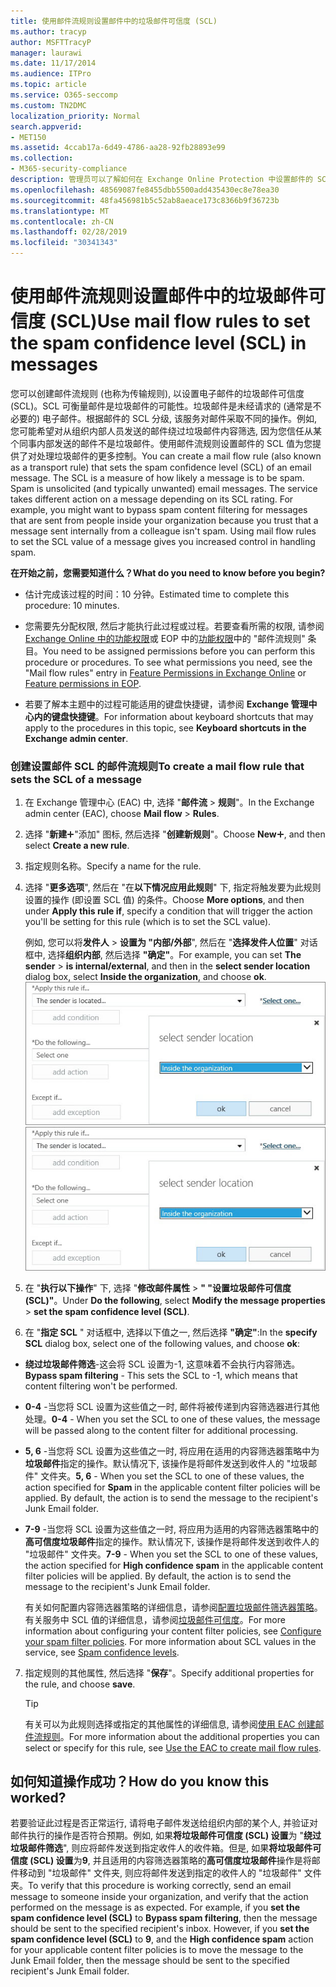 ```yaml
---
title: 使用邮件流规则设置邮件中的垃圾邮件可信度 (SCL)
ms.author: tracyp
author: MSFTTracyP
manager: laurawi
ms.date: 11/17/2014
ms.audience: ITPro
ms.topic: article
ms.service: O365-seccomp
ms.custom: TN2DMC
localization_priority: Normal
search.appverid:
- MET150
ms.assetid: 4ccab17a-6d49-4786-aa28-92fb28893e99
ms.collection:
- M365-security-compliance
description: 管理员可以了解如何在 Exchange Online Protection 中设置邮件的 SCL。
ms.openlocfilehash: 48569087fe8455dbb5500add435430ec8e78ea30
ms.sourcegitcommit: 48fa456981b5c52ab8aeace173c8366b9f36723b
ms.translationtype: MT
ms.contentlocale: zh-CN
ms.lasthandoff: 02/28/2019
ms.locfileid: "30341343"
---
```

# <a name="use-mail-flow-rules-to-set-the-spam-confidence-level-scl-in-messages"></a><span data-ttu-id="6b6fd-103">使用邮件流规则设置邮件中的垃圾邮件可信度 (SCL)</span><span class="sxs-lookup"><span data-stu-id="6b6fd-103">Use mail flow rules to set the spam confidence level (SCL) in messages</span></span>

<span data-ttu-id="6b6fd-p101">您可以创建邮件流规则 (也称为传输规则), 以设置电子邮件的垃圾邮件可信度 (SCL)。SCL 可衡量邮件是垃圾邮件的可能性。垃圾邮件是未经请求的 (通常是不必要的) 电子邮件。根据邮件的 SCL 分级, 该服务对邮件采取不同的操作。例如, 您可能希望对从组织内部人员发送的邮件绕过垃圾邮件内容筛选, 因为您信任从某个同事内部发送的邮件不是垃圾邮件。使用邮件流规则设置邮件的 SCL 值为您提供了对处理垃圾邮件的更多控制。</span><span class="sxs-lookup"><span data-stu-id="6b6fd-p101">You can create a mail flow rule (also known as a transport rule) that sets the spam confidence level (SCL) of an email message. The SCL is a measure of how likely a message is to be spam. Spam is unsolicited (and typically unwanted) email messages. The service takes different action on a message depending on its SCL rating. For example, you might want to bypass spam content filtering for messages that are sent from people inside your organization because you trust that a message sent internally from a colleague isn't spam. Using mail flow rules to set the SCL value of a message gives you increased control in handling spam.</span></span> 
  
 <span data-ttu-id="6b6fd-110">**在开始之前，您需要知道什么？**</span><span class="sxs-lookup"><span data-stu-id="6b6fd-110">**What do you need to know before you begin?**</span></span>
  
- <span data-ttu-id="6b6fd-111">估计完成该过程的时间：10 分钟。</span><span class="sxs-lookup"><span data-stu-id="6b6fd-111">Estimated time to complete this procedure: 10 minutes.</span></span>
    
- <span data-ttu-id="6b6fd-p102">您需要先分配权限, 然后才能执行此过程或过程。若要查看所需的权限, 请参阅[Exchange Online 中的功能权限](http://technet.microsoft.com/library/15073ce1-0917-403b-8839-02a2ebc96e16.aspx)或 EOP 中的[功能权限](eop/feature-permissions-in-eop.md)中的 "邮件流规则" 条目。</span><span class="sxs-lookup"><span data-stu-id="6b6fd-p102">You need to be assigned permissions before you can perform this procedure or procedures. To see what permissions you need, see the "Mail flow rules" entry in [Feature Permissions in Exchange Online](http://technet.microsoft.com/library/15073ce1-0917-403b-8839-02a2ebc96e16.aspx) or [Feature permissions in EOP](eop/feature-permissions-in-eop.md).</span></span> 
    
- <span data-ttu-id="6b6fd-114">若要了解本主题中的过程可能适用的键盘快捷键，请参阅 **Exchange 管理中心内的键盘快捷键**。</span><span class="sxs-lookup"><span data-stu-id="6b6fd-114">For information about keyboard shortcuts that may apply to the procedures in this topic, see **Keyboard shortcuts in the Exchange admin center**.</span></span>
    
### <a name="to-create-a-mail-flow-rule-that-sets-the-scl-of-a-message"></a><span data-ttu-id="6b6fd-115">创建设置邮件 SCL 的邮件流规则</span><span class="sxs-lookup"><span data-stu-id="6b6fd-115">To create a mail flow rule that sets the SCL of a message</span></span>

1. <span data-ttu-id="6b6fd-116">在 Exchange 管理中心 (EAC) 中, 选择 "**邮件流** \> **规则**"。</span><span class="sxs-lookup"><span data-stu-id="6b6fd-116">In the Exchange admin center (EAC), choose **Mail flow** \> **Rules**.</span></span>
    
2. <span data-ttu-id="6b6fd-117">选择 "**新建**!["](media/ITPro-EAC-AddIcon.gif)"添加" 图标, 然后选择 "**创建新规则**"。</span><span class="sxs-lookup"><span data-stu-id="6b6fd-117">Choose **New**![Add Icon](media/ITPro-EAC-AddIcon.gif), and then select **Create a new rule**.</span></span>
    
3. <span data-ttu-id="6b6fd-118">指定规则名称。</span><span class="sxs-lookup"><span data-stu-id="6b6fd-118">Specify a name for the rule.</span></span>
    
4. <span data-ttu-id="6b6fd-119">选择 "**更多选项**", 然后在 "在**以下情况应用此规则**" 下, 指定将触发要为此规则设置的操作 (即设置 SCL 值) 的条件。</span><span class="sxs-lookup"><span data-stu-id="6b6fd-119">Choose **More options**, and then under **Apply this rule if**, specify a condition that will trigger the action you'll be setting for this rule (which is to set the SCL value).</span></span>
    
    <span data-ttu-id="6b6fd-120">例如, 您可以将**发件人** \> **设置为 "内部/外部**", 然后在 "**选择发件人位置**" 对话框中, 选择**组织内部**, 然后选择 **"确定"**。</span><span class="sxs-lookup"><span data-stu-id="6b6fd-120">For example, you can set **The sender** \> **is internal/external**, and then in the **select sender location** dialog box, select **Inside the organization**, and choose **ok**.</span></span><br/>
    <span data-ttu-id="6b6fd-121">![选择发件人位置](media/EOP-ETR-SetSCL-1.jpg)</span><span class="sxs-lookup"><span data-stu-id="6b6fd-121">![Select sender location](media/EOP-ETR-SetSCL-1.jpg)</span></span>
  
5. <span data-ttu-id="6b6fd-122">在 "**执行以下操作**" 下, 选择 "**修改邮件属性** \> **" "设置垃圾邮件可信度 (SCL)"**。</span><span class="sxs-lookup"><span data-stu-id="6b6fd-122">Under **Do the following**, select **Modify the message properties** \> **set the spam confidence level (SCL)**.</span></span>
  
6. <span data-ttu-id="6b6fd-123">在 "**指定 SCL** " 对话框中, 选择以下值之一, 然后选择 **"确定"**:</span><span class="sxs-lookup"><span data-stu-id="6b6fd-123">In the **specify SCL** dialog box, select one of the following values, and choose **ok**:</span></span>
    
  - <span data-ttu-id="6b6fd-124">**绕过垃圾邮件筛选**-这会将 SCL 设置为-1, 这意味着不会执行内容筛选。</span><span class="sxs-lookup"><span data-stu-id="6b6fd-124">**Bypass spam filtering** - This sets the SCL to -1, which means that content filtering won't be performed.</span></span> 
    
  - <span data-ttu-id="6b6fd-125">**0-4** -当您将 SCL 设置为这些值之一时, 邮件将被传递到内容筛选器进行其他处理。</span><span class="sxs-lookup"><span data-stu-id="6b6fd-125">**0-4** - When you set the SCL to one of these values, the message will be passed along to the content filter for additional processing.</span></span> 
    
  - <span data-ttu-id="6b6fd-p103">**5, 6** -当您将 SCL 设置为这些值之一时, 将应用在适用的内容筛选器策略中为**垃圾邮件**指定的操作。默认情况下, 该操作是将邮件发送到收件人的 "垃圾邮件" 文件夹。</span><span class="sxs-lookup"><span data-stu-id="6b6fd-p103">**5, 6** - When you set the SCL to one of these values, the action specified for **Spam** in the applicable content filter policies will be applied. By default, the action is to send the message to the recipient's Junk Email folder.</span></span> 
    
  - <span data-ttu-id="6b6fd-p104">**7-9** -当您将 SCL 设置为这些值之一时, 将应用为适用的内容筛选器策略中的**高可信度垃圾邮件**指定的操作。默认情况下, 该操作是将邮件发送到收件人的 "垃圾邮件" 文件夹。</span><span class="sxs-lookup"><span data-stu-id="6b6fd-p104">**7-9** - When you set the SCL to one of these values, the action specified for **High confidence spam** in the applicable content filter policies will be applied. By default, the action is to send the message to the recipient's Junk Email folder.</span></span> 
    
    <span data-ttu-id="6b6fd-p105">有关如何配置内容筛选器策略的详细信息，请参阅[配置垃圾邮件筛选器策略](configure-your-spam-filter-policies.md)。有关服务中 SCL 值的详细信息，请参阅[垃圾邮件可信度](spam-confidence-levels.md)。</span><span class="sxs-lookup"><span data-stu-id="6b6fd-p105">For more information about configuring your content filter policies, see [Configure your spam filter policies](configure-your-spam-filter-policies.md). For more information about SCL values in the service, see [Spam confidence levels](spam-confidence-levels.md).</span></span>
    
7. <span data-ttu-id="6b6fd-132">指定规则的其他属性, 然后选择 "**保存**"。</span><span class="sxs-lookup"><span data-stu-id="6b6fd-132">Specify additional properties for the rule, and choose **save**.</span></span>
    
    > [!TIP]
    > <span data-ttu-id="6b6fd-133">有关可以为此规则选择或指定的其他属性的详细信息, 请参阅[使用 EAC 创建邮件流规则](https://docs.microsoft.com/Exchange/policy-and-compliance/mail-flow-rules/mail-flow-rule-procedures#use-the-eac-to-create-mail-flow-rules)。</span><span class="sxs-lookup"><span data-stu-id="6b6fd-133">For more information about the additional properties you can select or specify for this rule, see [Use the EAC to create mail flow rules](https://docs.microsoft.com/Exchange/policy-and-compliance/mail-flow-rules/mail-flow-rule-procedures#use-the-eac-to-create-mail-flow-rules).</span></span> 
  
## <a name="how-do-you-know-this-worked"></a><span data-ttu-id="6b6fd-134">如何知道操作成功？</span><span class="sxs-lookup"><span data-stu-id="6b6fd-134">How do you know this worked?</span></span>

<span data-ttu-id="6b6fd-p106">若要验证此过程是否正常运行, 请将电子邮件发送给组织内部的某个人, 并验证对邮件执行的操作是否符合预期。例如, 如果**将垃圾邮件可信度 (SCL) 设置**为 "**绕过垃圾邮件筛选**", 则应将邮件发送到指定收件人的收件箱。但是, 如果**将垃圾邮件可信度 (SCL) 设置**为**9**, 并且适用的内容筛选器策略的**高可信度垃圾邮件**操作是将邮件移动到 "垃圾邮件" 文件夹, 则应将邮件发送到指定的收件人的 "垃圾邮件" 文件夹。</span><span class="sxs-lookup"><span data-stu-id="6b6fd-p106">To verify that this procedure is working correctly, send an email message to someone inside your organization, and verify that the action performed on the message is as expected. For example, if you **set the spam confidence level (SCL)** to **Bypass spam filtering**, then the message should be sent to the specified recipient's inbox. However, if you **set the spam confidence level (SCL)** to **9**, and the **High confidence spam** action for your applicable content filter policies is to move the message to the Junk Email folder, then the message should be sent to the specified recipient's Junk Email folder.</span></span> 
  

